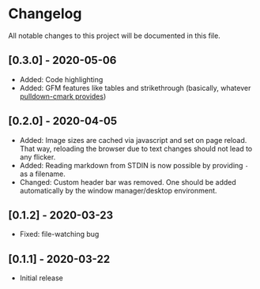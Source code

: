 # Changelog

All notable changes to this project will be documented in this file.

## [0.3.0] - 2020-05-06

- Added: Code highlighting
- Added: GFM features like tables and strikethrough (basically, whatever [pulldown-cmark provides](https://docs.rs/pulldown-cmark/0.7.0/pulldown_cmark/struct.Options.html))

## [0.2.0] - 2020-04-05

- Added: Image sizes are cached via javascript and set on page reload. That way, reloading the
  browser due to text changes should not lead to any flicker.
- Added: Reading markdown from STDIN is now possible by providing `-` as a filename.
- Changed: Custom header bar was removed. One should be added automatically by the window
  manager/desktop environment.

## [0.1.2] - 2020-03-23

- Fixed: file-watching bug

## [0.1.1] - 2020-03-22

- Initial release
